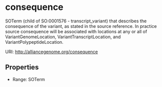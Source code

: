 # consequence

SOTerm (child of SO:0001576 - transcript_variant) that describes the consequence of the variant, as stated in the source reference. In practice source consequence will be associated with locations at any or all of VariantGenomeLocation, VariantTranscriptLocation, and VariantPolypeptideLocation.

URI: http://alliancegenome.org/consequence



<!-- no inheritance hierarchy -->


## Properties

 * Range: SOTerm


